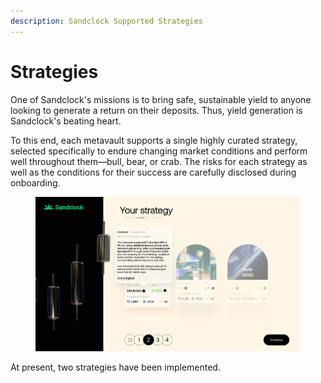 ```yaml
---
description: Sandclock Supported Strategies
---
```


# Strategies

One of Sandclock's missions is to bring safe, sustainable yield to anyone looking to generate a return on their deposits. Thus, yield generation is Sandclock's beating heart.

To this end, each metavault supports a single highly curated strategy, selected specifically to endure changing market conditions and perform well throughout them—bull, bear, or crab. The risks for each strategy as well as the conditions for their success are carefully disclosed during onboarding.

<figure><img src="../.gitbook/assets/image (5) (1).png" alt=""><figcaption></figcaption></figure>

At present, two strategies have been implemented.
